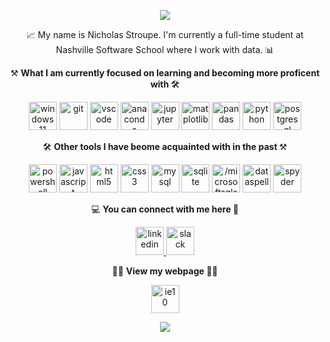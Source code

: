 <p align="center">
<img src="https://capsule-render.vercel.app/api?type=waving&color=timeGradient&height=180&section=header&text=%20%20Welcome!%20%20&fontSize=60&fontColor=999999"/>
</p> 








<p align="center">
📈 My name is Nicholas Stroupe. I'm currently a full-time student at Nashville Software School where I work with data. 📊
</p>




<p align="center">
⚒️ <b> What I am currently focused on learning and becoming more proficent with </b> 🛠️
</p>
<p align="center">
<img src="https://cdn.jsdelivr.net/gh/devicons/devicon/icons/windows11/windows11-original.svg" alt="windows11" width="45" height="45"/>
<img src="https://cdn.jsdelivr.net/gh/devicons/devicon@latest/icons/git/git-original.svg" alt="git" width="45" height="45"/>
<img src="https://cdn.jsdelivr.net/gh/devicons/devicon/icons/vscode/vscode-original.svg" alt="vscode" width="45" height="45"/>
<img src="https://cdn.jsdelivr.net/gh/devicons/devicon/icons/anaconda/anaconda-original.svg" alt="anaconda" width="45" height="45"/>
<img src="https://cdn.jsdelivr.net/gh/devicons/devicon/icons/jupyter/jupyter-original-wordmark.svg" alt="jupyter" width="45" height="45"/>
<img src="https://cdn.jsdelivr.net/gh/devicons/devicon@latest/icons/matplotlib/matplotlib-original.svg" alt="matplotlib" width="45" height="45"/>
<img src="https://cdn.jsdelivr.net/gh/devicons/devicon/icons/pandas/pandas-original.svg" alt="pandas" width="45" height="45"/>
<img src="https://cdn.jsdelivr.net/gh/devicons/devicon/icons/python/python-original.svg" alt="python" width="45" height="45"/>
<img src="https://cdn.jsdelivr.net/gh/devicons/devicon@latest/icons/postgresql/postgresql-original.svg" alt="postgresql" width="45" height="45"/>
</p>


<p align="center">
🛠️ <b> Other tools I have beome acquainted with in the past </b> ⚒️
</p>
<p align="center">
<img src="https://cdn.jsdelivr.net/gh/devicons/devicon@latest/icons/powershell/powershell-original.svg" alt="powershell" width="45" height="45"/>
<img src="https://cdn.jsdelivr.net/gh/devicons/devicon@latest/icons/javascript/javascript-original.svg" alt="javascript" width="45" height="45"/>  
<img src="https://cdn.jsdelivr.net/gh/devicons/devicon/icons/html5/html5-original.svg" alt="html5" width="45" height="45"/>
<img src="https://cdn.jsdelivr.net/gh/devicons/devicon/icons/css3/css3-original.svg" alt="css3" width="45" height="45"/>
<img src="https://cdn.jsdelivr.net/gh/devicons/devicon/icons/mysql/mysql-original-wordmark.svg" alt="mysql" width="45" height="45"/>
<img src="https://cdn.jsdelivr.net/gh/devicons/devicon/icons/sqlite/sqlite-original-wordmark.svg" alt="sqlite" width="45" height="45"/>
<img src="https://cdn.jsdelivr.net/gh/devicons/devicon/icons//microsoftsqlserver//microsoftsqlserver-plain-wordmark.svg" alt="/microsoftsqlserver" width="45" height="45"/>
<img src="https://cdn.jsdelivr.net/gh/devicons/devicon@latest/icons/dataspell/dataspell-original.svg" alt="dataspell" width="45" height="45"/>
<img src="https://cdn.jsdelivr.net/gh/devicons/devicon@latest/icons/spyder/spyder-original-wordmark.svg" alt="spyder" width="45" height="45"/>
</p>


<p align="center">
💻 <b> You can connect with me here </b> 📱
</p>
<p align="center">
<a href="https://www.linkedin.com/in/nicholas-stroupe-18b3a12b2/" target="blank">
<img src="https://cdn.jsdelivr.net/gh/devicons/devicon/icons/linkedin/linkedin-original.svg" alt="linkedin" width="45" height="45"/>
</a>
<img src="https://cdn.jsdelivr.net/gh/devicons/devicon/icons/slack/slack-original.svg" alt="slack" width="45" height="45"/>
</p>


<p align="center">
👨‍🔧  <b> View my webpage </b>  👨‍💻
</p>
<p align="center">
<a href="https://data-nik.github.io/" target="blank">
<img src="https://cdn.jsdelivr.net/gh/devicons/devicon@latest/icons/ie10/ie10-original.svg" alt="ie10" width="45" height="45"/>
</p>








<p align="center"> 
<img src="https://capsule-render.vercel.app/api?type=waving&color=timeGradient&height=180&section=footer"/>
</p>
